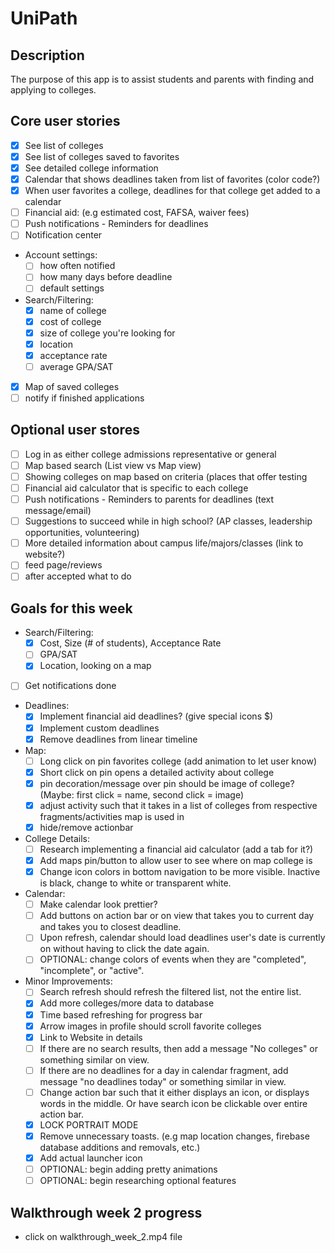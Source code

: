 # UniPath

## Description
The purpose of this app is to assist students and parents with finding and applying to colleges. 

## Core user stories
- [X] See list of colleges
- [X] See list of colleges saved to favorites
- [X] See detailed college information
- [X] Calendar that shows deadlines taken from list of favorites (color code?)
- [X] When user favorites a college, deadlines for that college get added to a calendar
- [ ] Financial aid: (e.g estimated cost, FAFSA, waiver fees)
- [ ] Push notifications - Reminders for deadlines
- [ ] Notification center
- Account settings:
  - [ ] how often notified
  - [ ] how many days before deadline
  - [ ] default settings
- Search/Filtering:
  - [X] name of college
  - [X] cost of college
  - [X] size of college you're looking for
  - [X] location
  - [X] acceptance rate
  - [ ] average GPA/SAT
- [X] Map of saved colleges
- [ ] notify if finished applications

## Optional user stores
- [ ] Log in as either college admissions representative or general
- [ ] Map based search (List view vs Map view)
- [ ] Showing colleges on map based on criteria (places that offer testing
- [ ] Financial aid calculator that is specific to each college
- [ ] Push notifications - Reminders to parents for deadlines (text message/email)
- [ ] Suggestions to succeed while in high school? (AP classes, leadership opportunities, volunteering)
- [ ] More detailed information about campus life/majors/classes (link to website?)
- [ ] feed page/reviews
- [ ] after accepted what to do

## Goals for this week
- Search/Filtering:
  - [X] Cost, Size (# of students), Acceptance Rate
  - [ ] GPA/SAT
  - [X] Location, looking on a map
- [ ] Get notifications done
- Deadlines:
  - [X] Implement financial aid deadlines? (give special icons $)
  - [X] Implement custom deadlines
  - [X] Remove deadlines from linear timeline
- Map:
  - [ ] Long click on pin favorites college (add animation to let user know)
  - [X] Short click on pin opens a detailed activity about college
  - [X] pin decoration/message over pin should be image of college? (Maybe: first click = name, second click = image)
  - [X] adjust activity such that it takes in a list of colleges from respective fragments/activities map is used in
  - [X] hide/remove actionbar
- College Details:
  - [ ] Research implementing a financial aid calculator (add a tab for it?)
  - [X] Add maps pin/button to allow user to see where on map college is
  - [X] Change icon colors in bottom navigation to be more visible. Inactive is black, change to white or transparent white.
- Calendar:
  - [ ] Make calendar look prettier?
  - [ ] Add buttons on action bar or on view that takes you to current day and takes you to closest deadline.
  - [ ] Upon refresh, calendar should load deadlines user's date is currently on without having to click the date again.
  - [ ] OPTIONAL: change colors of events when they are "completed", "incomplete", or "active".
- Minor Improvements:
  - [ ] Search refresh should refresh the filtered list, not the entire list.
  - [X] Add more colleges/more data to database
  - [X] Time based refreshing for progress bar 
  - [X] Arrow images in profile should scroll favorite colleges
  - [X] Link to Website in details
  - [ ] If there are no search results, then add a message "No colleges" or something similar on view.
  - [ ] If there are no deadlines for a day in calendar fragment, add message "no deadlines today" or something similar in view.
  - [ ] Change action bar such that it either displays an icon, or displays words in the middle. Or have search icon be clickable over entire action bar.
  - [X] LOCK PORTRAIT MODE
  - [X] Remove unnecessary toasts. (e.g map location changes, firebase database additions and removals, etc.)
  - [X] Add actual launcher icon
  - [ ] OPTIONAL: begin adding pretty animations
  - [ ] OPTIONAL: begin researching optional features

## Walkthrough week 2 progress
- click on walkthrough_week_2.mp4 file
